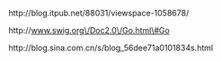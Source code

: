 http:\/\/blog.itpub.net\/88031\/viewspace-1058678\/

http:\/\/www.swig.org\/Doc2.0\/Go.html\#Go



http:\/\/blog.sina.com.cn\/s\/blog\_56dee71a0101834s.html

